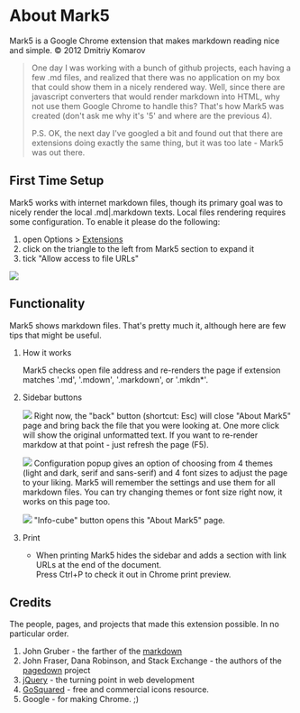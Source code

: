 ﻿About Mark5
===========

Mark5 is a Google Chrome extension that makes markdown reading nice and simple.
&copy;&nbsp;2012&nbsp;Dmitriy&nbsp;Komarov  


> One day I was working with a bunch of github projects, each having a few .md files, and realized
> that there was no application on my box that could show them in a nicely rendered way.
> Well, since there are javascript converters that would render markdown into HTML, why not use them
> Google Chrome to handle this? That's how Mark5 was created (don't ask me why it's '5' and where are the previous 4).
>
> P.S. OK, the next day I've googled a bit and found out that there are extensions doing exactly the same thing,
> but it was too late - Mark5 was out there.



First Time Setup
----------------

Mark5 works with internet markdown files, though its primary goal was to nicely render the local .md|.markdown texts.
Local files rendering requires some configuration. To enable it please do the following:

1. open Options&nbsp;&gt;&nbsp;<a id="mark5_extensions" href="#">Extensions</a>
2. click on the triangle to the left from Mark5 section to expand it
3. tick "Allow access to file URLs"  

![](chrome-extension://@@extension_id@@/checkthis.png)  



Functionality
-------------

Mark5 shows markdown files. That's pretty much it, although here are few tips that might be useful.

1. How it works

	Mark5 checks open file address and re-renders the page if extension matches '.md', '.mdown', '.markdown', or '.mkdn*'.  

2. Sidebar buttons

	![](chrome-extension://@@extension_id@@/return.png) Right now, the "back" button (shortcut: Esc)
	will close "About Mark5" page and bring back the file that you were looking at. One more click will show the original unformatted text.
	If you want to re-render markdow at that point - just refresh the page (F5).

	![](chrome-extension://@@extension_id@@/gear.png) Configuration popup gives an option of choosing from
	4 themes (light and dark, serif and sans-serif) and 4 font sizes to adjust the page to your liking.
	Mark5 will remember the settings and use them for all markdown files.
	You can try changing themes or font size right now, it works on this page too.  

	![](chrome-extension://@@extension_id@@/about.png) "Info-cube" button opens this "About Mark5" page.

3. Print

	- When printing Mark5 hides the sidebar and adds a section with link URLs at the end of the document.  
	Press Ctrl+P to check it out in Chrome print preview.


Credits
-------------

The people, pages, and projects that made this extension possible. In no particular order. 

1. John Gruber - the farther of the [markdown](http://daringfireball.net/projects/markdown/)
2. John Fraser, Dana Robinson, and Stack Exchange - the authors of the [pagedown](http://code.google.com/p/pagedown/) project
3. [jQuery](http://jquery.com/) - the turning point in web development
4. [GoSquared](http://www.gosquared.com/liquidicity/archives/70) - free and commercial icons resource.
5. Google - for making Chrome. ;)